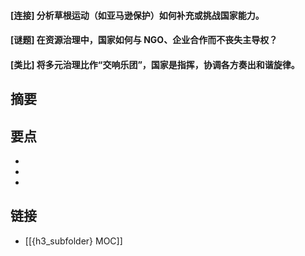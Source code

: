 #### [连接] 分析草根运动（如亚马逊保护）如何补充或挑战国家能力。


#### [谜题] 在资源治理中，国家如何与 NGO、企业合作而不丧失主导权？


#### [类比] 将多元治理比作“交响乐团”，国家是指挥，协调各方奏出和谐旋律。


## 摘要


## 要点

- 
- 
- 

## 链接

- [[{h3_subfolder} MOC]]
